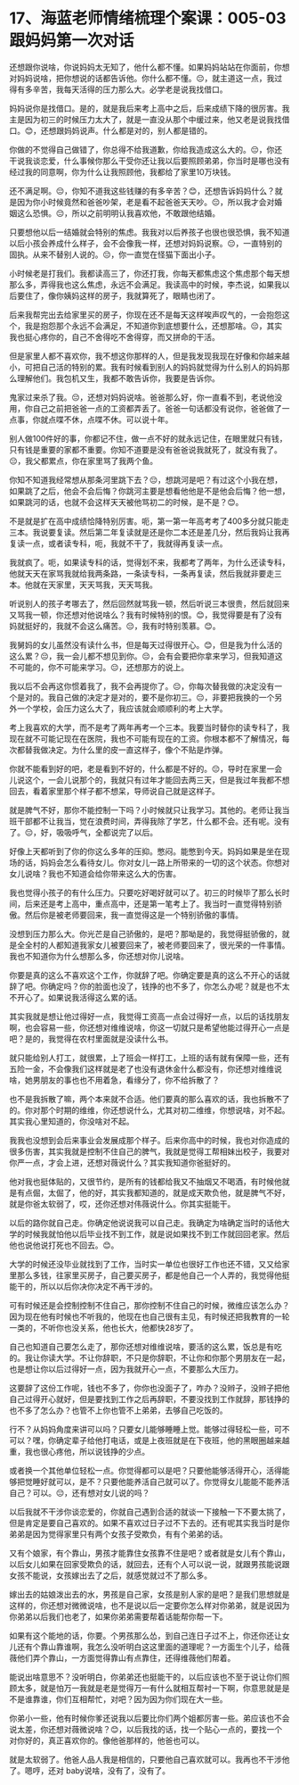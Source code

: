 # 17、海蓝老师情绪梳理个案课：005-03 跟妈妈第一次对话

还想跟你说啥，你说妈妈太无知了，他什么都不懂。如果妈妈站站在你面前，你想对妈妈说啥，把你想说的话都告诉他。你什么都不懂。😔，就主道这一点，我过得有多辛苦，我每天活得的压力那么大。必学老是说我找借口。

妈妈说你是找借口。是的，就是我后来考上高中之后，后来成绩下降的很厉害。我主是因为初三的时候压力太大了，就是一直没从那个中缓过来，他又老是说我找借口。😊，还想跟妈妈说声。什么都是对的，别人都是错的。

你做的不觉得自己做错了，你总得不给我道歉，你给我造成这么大的。😔，你还干说我谈恋爱，什么事候你那么干受你还让我以后要照顾弟弟，你当时是哪也没有经过我的同意啊，你为什么让我照顾他，我都给了家里10万块钱。

还不满足啊。😔，你知不道我这些钱赚的有多辛苦？😊，还想告诉妈妈什么？就是因为你小时候竟然和爸爸吵架，老是看不起爸爸天天吵。😔，所以我才会对婚姻这么恐惧。😔，所以之前明明认我喜欢他，不敢跟他结婚。

只要想他以后一结婚就会特别的焦虑。我我对以后养孩子也很也很恐惧，我不知道以后小孩会养成什么样子，会不会像我一样，还想对妈妈说察。😔，一直特别的固执。从来不替别人说的。😔，你一直觉在怪猫下面出小子。

小时候老是打我们。我都读高三了，你还打我，你每天都焦虑这个焦虑那个每天想那么多，弄得我也这么焦虑，永远不会满足。我读高中的时候，李杰说，如果我以后要住了，像你姨妈这样的房子，我就算死了，眼睛也闭了。

后来我帮完出去给家里买的房子，你现在还不是每天这样唉声叹气的，一会抱怨这个，我是抱怨那个永远不会满足，不知道你到底想要什么，还想那啥。😔，其实我也挺心疼你的，自己不舍得吃不舍得穿，而又拼命的干活。

但是家里人都不喜欢你，我不想这你那样的人，但是我发现我现在好像和你越来越小，可把自己活的特别的累。我有时候看到别人的妈妈就觉得为什么别人的妈妈那么理解他们。我包机又生，我都不敢告诉你，我要是告诉你。

鬼家过来杀了我。😔，还想对妈妈说啥。爸爸那么好，你一直看不到，老说他没用，你自己之前把爸爸一点的工资都弄丢了。爸爸一句话都没有说你，爸爸做了一点事，你就点喋不休，点喋不休。可以说十年。

别人做100件好的事，你都记不住，做一点不好的就永远记住，在眼里就只有钱，只有钱是重要的家都不重要。你知不道要是没有爸爸说我就死了，就没有我了。😔，我父都累点，你在家里骂了我两个鱼。

你知不知道我经常想从那条河里跳下去？😔，想跳河是吧？有过这个小我在想，如果跳了之后，他会不会后悔？你跳河主要是想看他他是不是他会后悔？他一想，如果跳河的话，也就不会这样天天被他骂初二的时候，是不是？😊。

不是就是扩在高中成绩恰降特别厉害。呃，第一第一年高考考了400多分就只能走三本。我说要复读。然后第二年复读就是还是你二本还是差几分，然后我妈让我再复读一点，或者读专科，呃，我就不干了，我就得再复读一点。

我就疯了。呃，如果读专科的话，觉得划不来，我都考了两年，为什么还读专科，他就天天在家骂我就给我两条路，一条读专科，一条再复读，然后我就非要走三本。他就在天家里，天天骂我，天天骂我。

听说别人的孩子考哪去了，然后回然就骂我一顿，然后听说三本很贵，然后就回来又骂我一顿，你还想对他说啥么？我有时候特别的恨。😊，我觉得要是有了没有妈就挺好的，我就不会这么痛苦。😔，我有时特别羡慕。😊。

我舅妈的女儿虽然没有读什么书，但是每天过得很开心。😊，但是我为什么活的这么累？😔，我一会儿都不想见到你。😔，会有会要把你拿来学习，但我知道这不可能的，你不可能来学习。😔，还想那方的说上。

我以后不会再这你惯着我了，我不会再提你了。😔，你每次替我做的决定没有一个是对的。我自己做的决定才是对的，要不是你初三。😔，非要把我换的一个另外一个学校，会压力这么大了，我应该就会顺顺利的考上大学。

考上我喜欢的大学，而不是考了两年再考一个三本。我要当时替你的读专科了，我现在就不可能记现在在医院，我也不可能有现在的工资。你根本都不了解情况，每次都替我做决定。为什么里的皮一直这样子，像个不贴是炸弹。

你就不能看到好的吧，老是看到不好的，什么都是不好的。😔，导时在家里一会儿说这个，一会儿说那个的，我就只有过年才能回去两三天，但是我过年我都不想回去，看着家里那个样子都不想呆，导师说自己就是这样子。

就是脾气不好，那你不能控制一下吗？小时候就只让我学习。其他的。老师让我当班干部都不让我当，觉在浪费时间，弄得我除了学艺，什么都不会。还有呢。没有了。😔，好，吸吸呼气，全都说完了以后。

好像上天都听到了你的你这么多年的压抑。憋闷。能憋到今天。妈妈如果是坐在现场的话，妈妈会怎么看待女儿。你对女儿一路上所带来的一切的这个状态。你想对女儿说啥？我也不知道会给你带来这么大的伤害。

我也觉得小孩子的有什么压力。只要吃好喝好就可以了。初三的时候毕了那么长时间，后来还是考上高中，重点高中，还是第一笔考上了。我当时一直觉得特别骄傲。然后你是被老师要回来，我一直觉得这是一个特别骄傲的事情。

没想到压力那么大。你光芒是自己骄傲的，是吧？那呦是的，我觉得挺骄傲的，就是全全村的人都知道我家女儿被要回来了，被老师要回来了，很光荣的一件事情。我也不知道你为什么想那么多，你还想对你儿说啥。

你要是真的这么不喜欢这个工作，你就辞了吧。你确定要是真的这么不开心的话就辞了吧。你确定吗？你的脸面也没了，钱挣的也不多了，你怎么办呢？就是也不太不开心了。如果说我活得这么累的话。

其实我就是想让他过得好一点，我觉得工资高一点会过得好一点，以后的话找朋友啊，也会容易一些，你还想对维维说啥，你这一切就只是希望他能过得开心一点是吧？是的，我觉得在农村里面就是没读什么书。

就只能给别人打工，就很累，上了班会一样打工，上班的话有就有保障一些，还有五险一金，不会像我们这样就是老了也没有退休金什么都没有，你还想对维维说啥，她男朋友的事也也不用着急，看缘分了，你不给拆散了？

也不是我拆散了嘛，两个本来就不合适。他们要真的那么喜欢的话，我也拆散不了的。你对那个时期的维维，你还想说什么，尤其对初二维维，你想说啥，对不起。其实我心里知道的，你没啥对不起。

我我也没想到会后来事业会发展成那个样子。后来你高中的时候，我也对你造成的很多伤害，其实我就是控制不住自己的脾气，我就是觉得工帮相妹出校子，我要对你严一点，才会上进，还想对薇说什么？其实我知道你爸挺好的。

他对我也挺体贴的，又很节约，是所有的钱都给我又不抽烟又不喝酒，有时候他就是有点倔，太倔了，他的好，其实我都知道的，就是成天欺负他，就是脾气不好，就是你爸太软弱了，哎，还你还想对伟薇说什么。你其实挺能干。

以后的路你就自己走。你确定他说说我可以自己走。我确定为啥确定当时的话他大学的时候我就怕他以后毕业找不到工作，就是说如果找不到工作就回回老家。然后他也说他说打死也不回去。😊。

大学的时候还没毕业就找到了工作，当时实一单位也很好工作也还不错，又又给家里那么多钱，往家里买房子，自己要买房子，都是他自己一个人弄的，我觉得他挺能干的，所以以后你决你决定不再干涉的。

可有时候还是会控制控制不住自己，那你控制不住自己的时候，微维应该怎么办？因为现在他有时候也不听我的，他现在也自己很有主见，有时候还把我教育的一轮一类的，不听你也没关系，他也长大，他都快28岁了。

自己也知道自己要怎么走了，那你还想对维维说啥，要活的这么累，饭总是有吃的。我让你读大学。不让你辞职，不只是你辞职，不让你和你那个男朋友在一起，也是想让你以后过得好一点，因为我就开心一点，不要那么大压力。

这要辞了这份工作呢，钱也不多了，你你也没面子了，咋办？没辫子，没辫子把他自己过得开心就好，但是要找到工作之后再辞职，不要没找到工作就辞，那钱挣的也不多了怎么办？也管不上你也管不上弟弟，去够自己吃饭的。

行不？从妈妈角度来讲可以吗？只要女儿能够睡睡上觉。能够过得轻松一些，可不可以？嘿，你确定辈子给他打电话，或是上夜班就是在下夜班，他的黑眼圈越来越重，我也很心疼他，所以说钱挣的少点。

或者换一个其他单位轻松一点。你觉得都可以是吧？只要他能够活得开心，活得能够把觉睡好就可以，是不？只要他能养活自己就可以了。你觉得女儿能能不能养活自己？可以。😔，还有想对女儿说的吗？

以后我就不干涉你谈恋爱的，你就自己遇到合适的就谈一下接触一下不要太挑了，但是肯定是要自己喜欢的。如果不喜欢过日子过不下去的。还有呢其实我当时是你弟弟是因为觉得家里只有两个女孩子受欺负，有有个弟弟的话。

又有个娘家，有个靠山，男孩才能靠住女孩靠不住是吧？或者就是女儿有个靠山，以后女儿如果在回家受欺负的话，就回去，还有个人可以说一说，就跟男孩能说跟女孩不能说，女孩嫁出去了之后，就感觉就过不了那么多。

嫁出去的姑娘泼出去的水，男孩是自己家，女孩是别人家的是吧？是我们思想就是这样的，你还想对微微说啥，也不是说以后一定要你怎么样对你弟弟，就是说因为你弟弟以后我们也老了，如果你弟弟需要帮着话能帮你帮一下。

如果有这个能地的话，你要。个男孩那么怂，到自己连日子过不上，你还你还让女儿还有个靠山靠谁啊，我怎么没听明白这这里面的道理呢？一方面生个儿子，给薇薇他们弄个靠山，一方面觉得靠山有点靠住，还得维薇他们帮着。

能说出啥意思不？没听明白，你弟弟还也挺能干的，以后应该也不至于说让你们照顾太多，就是怕万一我就是老是觉得万一有什么就相互帮衬一下啊，你意思就是是不是谁靠谁，你们互相帮忙，对吧？因为因为你们现在大一些。

你弟小一些，他有时候你爹还说我以后要比你们两个姐都厉害一些。弟应该也不会说太差，你还想对薇微说啥？😊，以后我找的话，找一个贴心一点的，要找一个对你好的，真正喜欢你的。像他爸那样的，他爸也可以。

就是太软弱了。他爸人品人我是相信的，只要他自己喜欢就可以。我再也不干涉他了。嗯哼，还对 baby说啥，没有了，没有了。

